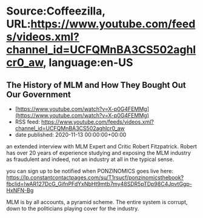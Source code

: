 # Source:Coffeezilla, URL:https://www.youtube.com/feeds/videos.xml?channel_id=UCFQMnBA3CS502aghlcr0_aw, language:en-US

## The History of MLM and How They Bought Out Our Government
 - [https://www.youtube.com/watch?v=X-p0G4FEMMg](https://www.youtube.com/watch?v=X-p0G4FEMMg)
 - RSS feed: https://www.youtube.com/feeds/videos.xml?channel_id=UCFQMnBA3CS502aghlcr0_aw
 - date published: 2020-11-13 00:00:00+00:00

an extended interview with MLM Expert and Critic Robert Fitzpatrick. Robert has over 20 years of experience studying and exposing the MLM industry as fraudulent and indeed, not an industry at all in the typical sense. 

you can sign up to be notified when PONZINOMICS goes live here: https://lp.constantcontactpages.com/su/T1rsucf/ponzinomicsthebook?fbclid=IwAR127DcG_GifnPFdYxNbHt9mtb7my48SDR5pTDp98C4JpvtGgp-HxNFN-Bg

MLM is by all accounts, a pyramid scheme. The entire system is corrupt, down to the politicians playing cover for the industry.

